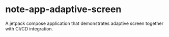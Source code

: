 # note-app-adaptive-screen
A jetpack compose application that demonstrates adaptive screen together with CI/CD integration. 
